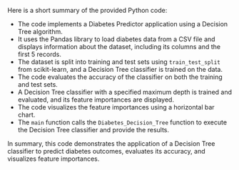 Here is a short summary of the provided Python code:

- The code implements a Diabetes Predictor application using a Decision Tree algorithm.
- It uses the Pandas library to load diabetes data from a CSV file and displays information about the dataset, including its columns and the first 5 records.
- The dataset is split into training and test sets using `train_test_split` from scikit-learn, and a Decision Tree classifier is trained on the data.
- The code evaluates the accuracy of the classifier on both the training and test sets.
- A Decision Tree classifier with a specified maximum depth is trained and evaluated, and its feature importances are displayed.
- The code visualizes the feature importances using a horizontal bar chart.
- The `main` function calls the `Diabetes_Decision_Tree` function to execute the Decision Tree classifier and provide the results.

In summary, this code demonstrates the application of a Decision Tree classifier to predict diabetes outcomes, evaluates its accuracy, and visualizes feature importances.